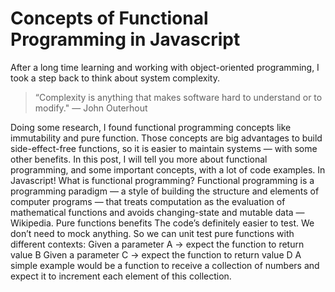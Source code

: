 # Concepts of Functional Programming in Javascript

After a long time learning and working with object-oriented programming, I took a step back to think about system complexity.
>“Complexity is anything that makes software hard to understand or to modify." — John Outerhout

Doing some research, I found functional programming concepts like immutability and pure function. Those concepts are big advantages to build side-effect-free functions, so it is easier to maintain systems — with some other benefits.
In this post, I will tell you more about functional programming, and some important concepts, with a lot of code examples. In Javascript!
What is functional programming?
Functional programming is a programming paradigm — a style of building the structure and elements of computer programs — that treats computation as the evaluation of mathematical functions and avoids changing-state and mutable data — Wikipedia.
Pure functions benefits
The code’s definitely easier to test. We don’t need to mock anything. So we can unit test pure functions with different contexts:
Given a parameter A → expect the function to return value B
Given a parameter C → expect the function to return value D
A simple example would be a function to receive a collection of numbers and expect it to increment each element of this collection.